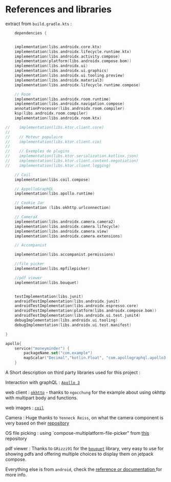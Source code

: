# References and libraries

extract from `build.gradle.kts` :
```Kotlin
    dependencies {


    implementation(libs.androidx.core.ktx)
    implementation(libs.androidx.lifecycle.runtime.ktx)
    implementation(libs.androidx.activity.compose)
    implementation(platform(libs.androidx.compose.bom))
    implementation(libs.androidx.ui)
    implementation(libs.androidx.ui.graphics)
    implementation(libs.androidx.ui.tooling.preview)
    implementation(libs.androidx.material3)
    implementation(libs.androidx.lifecycle.runtime.compose)

    // Room
    implementation(libs.androidx.room.runtime)
    implementation(libs.androidx.navigation.compose)
    annotationProcessor(libs.androidx.room.compiler)
    ksp(libs.androidx.room.compiler)
    implementation(libs.androidx.room.ktx)

//    implementation(libs.ktor.client.core)
//
//    // Moteur populaire
//    implementation(libs.ktor.client.cio)
//
//    // Exemples de plugins
//    implementation(libs.ktor.serialization.kotlinx.json)
//    implementation(libs.ktor.client.content.negotiation)
//    implementation(libs.ktor.client.logging)

    // Coil
    implementation(libs.coil.compose)

    // AppolloGraphQL
    implementation(libs.apollo.runtime)

    // Cookie Jar
    implementation (libs.okhttp.urlconnection)

    // CameraX
    implementation(libs.androidx.camera.camera2)
    implementation(libs.androidx.camera.lifecycle)
    implementation(libs.androidx.camera.view)
    implementation(libs.androidx.camera.extensions)

    // Accompanist

    implementation(libs.accompanist.permissions)

    //file picker
    implementation(libs.mpfilepicker)

    //pdf viewer
    implementation(libs.bouquet)


    testImplementation(libs.junit)
    androidTestImplementation(libs.androidx.junit)
    androidTestImplementation(libs.androidx.espresso.core)
    androidTestImplementation(platform(libs.androidx.compose.bom))
    androidTestImplementation(libs.androidx.ui.test.junit4)
    debugImplementation(libs.androidx.ui.tooling)
    debugImplementation(libs.androidx.ui.test.manifest)

}

apollo{
    service("moneyminder") {
        packageName.set("com.example")
        mapScalar("Decimal","kotlin.Float", "com.apollographql.apollo3.api.FloatAdapter")
    }
```

A Short description on third party libraries used for this project :

Interaction with graphQL : <a href="https://www.apollographql.com/docs/">`Apollo 3`</a>

web client : <a href="https://square.github.io/okhttp/">`okhttp`</a> - thanks to `ngocchung` for the example about using okhttp with multipart body and functions.

web images : <a href="https://github.com/coil-kt/coil">`coil`</a>

Camera : Huge thanks to `Yenneck Reiss`, on what the camera component is very based on their <a href="https://github.com/YanneckReiss/JetpackComposeCameraXShowcase?tab=readme-ov-file"> repository </a>

OS file picking : using `compose-multiplatform-file-picker" from <a href="https://github.com/Wavesonics/compose-multiplatform-file-picker"> this </a> repository

pdf viewer : Thanks to `GRizzi91` for the <a href="https://github.com/GRizzi91/bouquet">`bouquet`</a> library, very easy to use for showing pdfs and offering multiple choices to display them on jetpack compose.

Everything else is from `android`, check the <a href="https://developer.android.com/reference/kotlin/androidx/compose/runtime/package-summary"> reference or documentation </a> for more info.